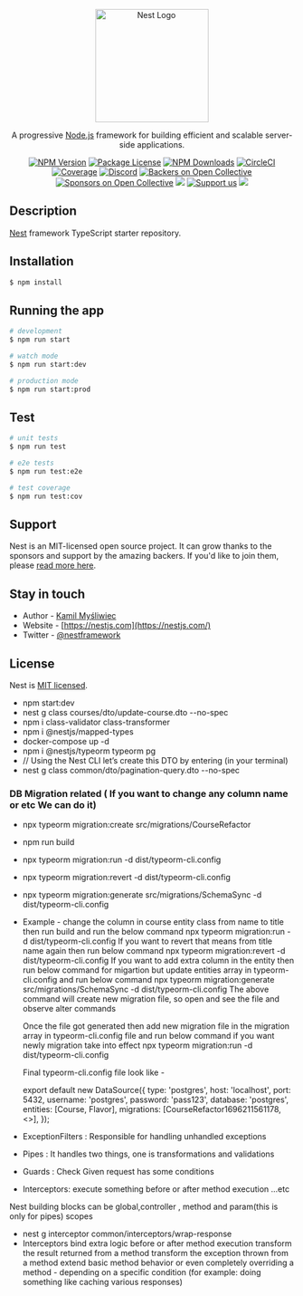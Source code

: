 <p align="center">
  <a href="http://nestjs.com/" target="blank"><img src="https://nestjs.com/img/logo-small.svg" width="200" alt="Nest Logo" /></a>
</p>

[circleci-image]: https://img.shields.io/circleci/build/github/nestjs/nest/master?token=abc123def456
[circleci-url]: https://circleci.com/gh/nestjs/nest

  <p align="center">A progressive <a href="http://nodejs.org" target="_blank">Node.js</a> framework for building efficient and scalable server-side applications.</p>
    <p align="center">
<a href="https://www.npmjs.com/~nestjscore" target="_blank"><img src="https://img.shields.io/npm/v/@nestjs/core.svg" alt="NPM Version" /></a>
<a href="https://www.npmjs.com/~nestjscore" target="_blank"><img src="https://img.shields.io/npm/l/@nestjs/core.svg" alt="Package License" /></a>
<a href="https://www.npmjs.com/~nestjscore" target="_blank"><img src="https://img.shields.io/npm/dm/@nestjs/common.svg" alt="NPM Downloads" /></a>
<a href="https://circleci.com/gh/nestjs/nest" target="_blank"><img src="https://img.shields.io/circleci/build/github/nestjs/nest/master" alt="CircleCI" /></a>
<a href="https://coveralls.io/github/nestjs/nest?branch=master" target="_blank"><img src="https://coveralls.io/repos/github/nestjs/nest/badge.svg?branch=master#9" alt="Coverage" /></a>
<a href="https://discord.gg/G7Qnnhy" target="_blank"><img src="https://img.shields.io/badge/discord-online-brightgreen.svg" alt="Discord"/></a>
<a href="https://opencollective.com/nest#backer" target="_blank"><img src="https://opencollective.com/nest/backers/badge.svg" alt="Backers on Open Collective" /></a>
<a href="https://opencollective.com/nest#sponsor" target="_blank"><img src="https://opencollective.com/nest/sponsors/badge.svg" alt="Sponsors on Open Collective" /></a>
  <a href="https://paypal.me/kamilmysliwiec" target="_blank"><img src="https://img.shields.io/badge/Donate-PayPal-ff3f59.svg"/></a>
    <a href="https://opencollective.com/nest#sponsor"  target="_blank"><img src="https://img.shields.io/badge/Support%20us-Open%20Collective-41B883.svg" alt="Support us"></a>
  <a href="https://twitter.com/nestframework" target="_blank"><img src="https://img.shields.io/twitter/follow/nestframework.svg?style=social&label=Follow"></a>
</p>
  <!--[![Backers on Open Collective](https://opencollective.com/nest/backers/badge.svg)](https://opencollective.com/nest#backer)
  [![Sponsors on Open Collective](https://opencollective.com/nest/sponsors/badge.svg)](https://opencollective.com/nest#sponsor)-->

## Description

[Nest](https://github.com/nestjs/nest) framework TypeScript starter repository.

## Installation

```bash
$ npm install
```

## Running the app

```bash
# development
$ npm run start

# watch mode
$ npm run start:dev

# production mode
$ npm run start:prod
```

## Test

```bash
# unit tests
$ npm run test

# e2e tests
$ npm run test:e2e

# test coverage
$ npm run test:cov
```

## Support

Nest is an MIT-licensed open source project. It can grow thanks to the sponsors and support by the amazing backers. If you'd like to join them, please [read more here](https://docs.nestjs.com/support).

## Stay in touch

- Author - [Kamil Myśliwiec](https://kamilmysliwiec.com)
- Website - [https://nestjs.com](https://nestjs.com/)
- Twitter - [@nestframework](https://twitter.com/nestframework)

## License

Nest is [MIT licensed](LICENSE).

- npm start:dev
- nest g class courses/dto/update-course.dto --no-spec
- npm i class-validator class-transformer
- npm i @nestjs/mapped-types
- docker-compose up -d
- npm i @nestjs/typeorm typeorm pg
- // Using the Nest CLI let’s create this DTO by entering (in your terminal)
- nest g class common/dto/pagination-query.dto --no-spec

### DB Migration related ( If you want to change any column name or etc We can do it)

- npx typeorm migration:create src/migrations/CourseRefactor
- npm run build
- npx typeorm migration:run -d dist/typeorm-cli.config
- npx typeorm migration:revert -d dist/typeorm-cli.config
- npx typeorm migration:generate src/migrations/SchemaSync -d dist/typeorm-cli.config

- Example - change the column in course entity class from name to title then run build and run the below command
  npx typeorm migration:run -d dist/typeorm-cli.config
  If you want to revert that means from title name again then run below command
  npx typeorm migration:revert -d dist/typeorm-cli.config
  If you want to add extra column in the entity then run below command for migartion but update entities array in typeorm-cli.config and run below command
  npx typeorm migration:generate src/migrations/SchemaSync -d dist/typeorm-cli.config
  The above command will create new migration file, so open and see the file and observe alter commands

  Once the file got generated then add new migration file in the migration array in typeorm-cli.config file and run below command if you want newly migration take into effect
  npx typeorm migration:run -d dist/typeorm-cli.config

  Final typeorm-cli.config file look like -

  export default new DataSource({
  type: 'postgres',
  host: 'localhost',
  port: 5432,
  username: 'postgres',
  password: 'pass123',
  database: 'postgres',
  entities: [Course, Flavor],
  migrations: [CourseRefactor1696211561178, <<Newly created File Here>>],
  });

- ExceptionFilters : Responsible for handling unhandled exceptions
- Pipes : It handles two things, one is transformations and validations
- Guards : Check Given request has some conditions
- Interceptors: execute something before or after method execution ...etc

Nest building blocks can be global,controller , method and param(this is only for pipes) scopes

- nest g interceptor common/interceptors/wrap-response
- Interceptors
  bind extra logic before or after method execution
  transform the result returned from a method
  transform the exception thrown from a method
  extend basic method behavior
  or even completely overriding a method - depending on a specific condition (for example: doing something like caching various responses)
